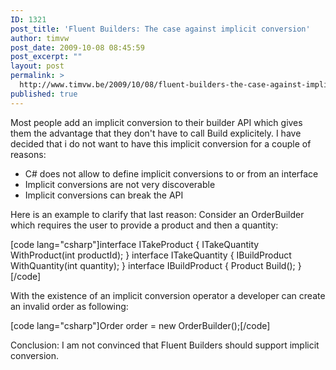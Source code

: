 ```yaml
---
ID: 1321
post_title: 'Fluent Builders: The case against implicit conversion'
author: timvw
post_date: 2009-10-08 08:45:59
post_excerpt: ""
layout: post
permalink: >
  http://www.timvw.be/2009/10/08/fluent-builders-the-case-against-implicit-conversion/
published: true
---
```

<p>Most people add an implicit conversion to their builder API which gives them the advantage that they don't have to call Build explicitely. I have decided that i do not want to have this implicit conversion for a couple of reasons:</p>

<ul>
<li>C# does not allow to define implicit conversions to or from an interface</li>
<li>Implicit conversions are not very discoverable</li>
<li>Implicit conversions can break the API</li>
</ul>

<p>Here is an example to clarify that last reason: Consider an OrderBuilder which requires the user to provide a product and then a quantity:</p>

[code lang="csharp"]interface ITakeProduct { ITakeQuantity WithProduct(int productId); }
interface ITakeQuantity { IBuildProduct WithQuantity(int quantity); }
interface IBuildProduct { Product Build(); }[/code]

<p>With the existence of an implicit conversion operator a developer can create an invalid order as following:</p>

[code lang="csharp"]Order order = new OrderBuilder();[/code]

<p>Conclusion: I am not convinced that Fluent Builders should support implicit conversion.</p>
